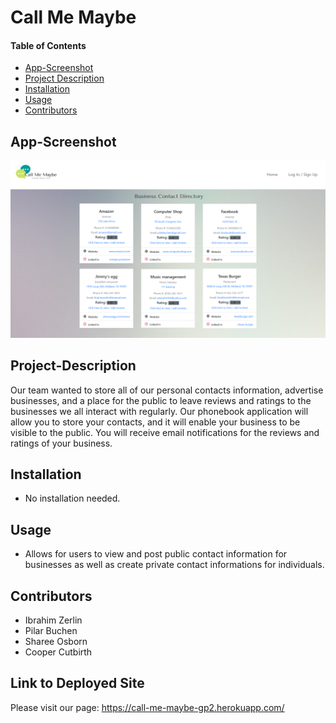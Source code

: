 # Call Me Maybe

#### Table of Contents
* [App-Screenshot](#App-Screenshot)
* [Project Description](#Project-Description)
* [Installation](#Installation)
* [Usage](#Usage)
* [Contributors](#Contributors)

 ## App-Screenshot

  ![Call Me Maybe](./public/src/images/call-me-maybe.png)

## Project-Description

Our team wanted to store all of our personal contacts information, advertise businesses, and a place for the public to leave reviews and ratings to the businesses we all interact with regularly. Our phonebook application will allow you to store your contacts, and it will enable your business to be visible to the public. You will receive email notifications for the reviews and ratings of your business. 

## Installation
* No installation needed.

## Usage
* Allows for users to view and post public contact information for businesses as well as create private contact informations for individuals.

## Contributors
* Ibrahim Zerlin
* Pilar Buchen
* Sharee Osborn
* Cooper Cutbirth


## Link to Deployed Site

Please visit our page: https://call-me-maybe-gp2.herokuapp.com/



